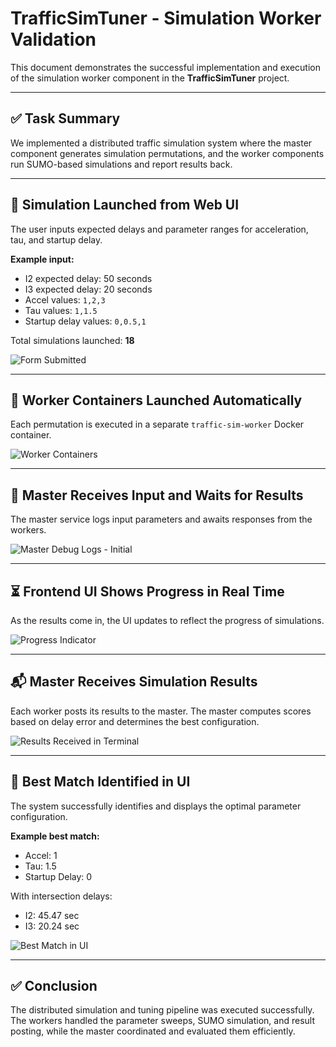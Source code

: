# TrafficSimTuner - Simulation Worker Validation

This document demonstrates the successful implementation and execution of the simulation worker component in the **TrafficSimTuner** project.

---

## ✅ Task Summary

We implemented a distributed traffic simulation system where the master component generates simulation permutations, and the worker components run SUMO-based simulations and report results back.

---

## 🚀 Simulation Launched from Web UI

The user inputs expected delays and parameter ranges for acceleration, tau, and startup delay.

**Example input:**

- I2 expected delay: 50 seconds
- I3 expected delay: 20 seconds
- Accel values: `1,2,3`
- Tau values: `1,1.5`
- Startup delay values: `0,0.5,1`

Total simulations launched: **18**

![Form Submitted](md_images/01_form_submitted.png)

---

## 🐳 Worker Containers Launched Automatically

Each permutation is executed in a separate `traffic-sim-worker` Docker container.

![Worker Containers](md_images/02_worker_containers.png)

---

## 📡 Master Receives Input and Waits for Results

The master service logs input parameters and awaits responses from the workers.

![Master Debug Logs - Initial](md_images/03_master_debug_initial.png)

---

## ⏳ Frontend UI Shows Progress in Real Time

As the results come in, the UI updates to reflect the progress of simulations.

![Progress Indicator](md_images/04_progress_shown.png)

---

## 📬 Master Receives Simulation Results

Each worker posts its results to the master. The master computes scores based on delay error and determines the best configuration.

![Results Received in Terminal](md_images/05_results_received.png)

---

## 🏁 Best Match Identified in UI

The system successfully identifies and displays the optimal parameter configuration.

**Example best match:**

- Accel: 1
- Tau: 1.5
- Startup Delay: 0

With intersection delays:

- I2: 45.47 sec
- I3: 20.24 sec

![Best Match in UI](md_images/06_best_result_shown.png)

---

## ✅ Conclusion

The distributed simulation and tuning pipeline was executed successfully. The workers handled the parameter sweeps, SUMO simulation, and result posting, while the master coordinated and evaluated them efficiently.
